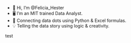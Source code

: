- 👋 Hi, I’m @Felicia_Hester
- 🖥️ I’m an MIT trained Data Analyst.  
- 🔬 Connecting data dots using Python & Excel formulas.
- 💡 Telling the data story using logic & creativity.
 

test
